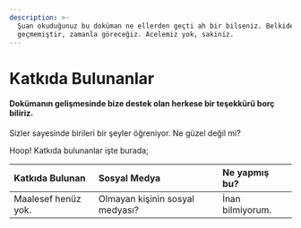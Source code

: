 ```yaml
---
description: >-
  Şuan okuduğunuz bu doküman ne ellerden geçti ah bir bilseniz. Belkide henüz
  geçmemiştir, zamanla göreceğiz. Acelemiz yok, sakiniz.
---
```


# Katkıda Bulunanlar

#### **Dokümanın gelişmesinde bize destek olan herkese bir teşekkürü borç biliriz.**

Sizler sayesinde birileri bir şeyler öğreniyor. Ne güzel değil mi?

Hoop! Katkıda bulunanlar işte burada;

| **Katkıda Bulunan** | **Sosyal Medya** | **Ne yapmış bu?** |
| :--- | :--- | :--- |
| Maalesef henüz yok. | Olmayan kişinin sosyal medyası? | İnan bilmiyorum. |



